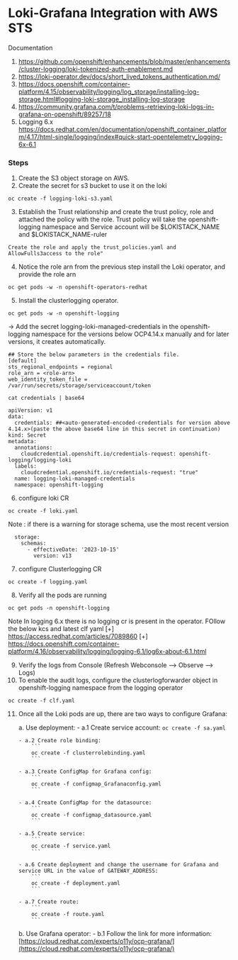 # Loki-Grafana Integration with AWS STS
Documentation
1. https://github.com/openshift/enhancements/blob/master/enhancements/cluster-logging/loki-tokenized-auth-enablement.md
2. https://loki-operator.dev/docs/short_lived_tokens_authentication.md/
3. https://docs.openshift.com/container-platform/4.15/observability/logging/log_storage/installing-log-storage.html#logging-loki-storage_installing-log-storage
4. https://community.grafana.com/t/problems-retrieving-loki-logs-in-grafana-on-openshift/89257/18
5. Logging 6.x
   https://docs.redhat.com/en/documentation/openshift_container_platform/4.17/html-single/logging/index#quick-start-opentelemetry_logging-6x-6.1
   
### Steps
 1. Create the S3 object storage on AWS.
 2. Create the secret for s3 bucket to use it on the loki
 ```
 oc create -f logging-loki-s3.yaml
 ```
 3. Establish the Trust relationship and create the trust policy, role and attached the policy with the role. Trust policy will take the openshift-logging namespace and Service account will be $LOKISTACK_NAME and $LOKISTACK_NAME-ruler
 ```
 Create the role and apply the trust_policies.yaml and AllowFulls3access to the role"
 ```
 4. Notice the role arn from the previous step install the Loki operator, and provide the role arn
 ```
 oc get pods -w -n openshift-operators-redhat
 ```
 5. Install the clusterlogging operator.
 ```
 oc get pods -w -n openshift-logging
 ```
-> Add the secret logging-loki-managed-credentials in the openshift-logging namespace for the versions below OCP4.14.x manually and for later versions, it creates automatically.
```
## Store the below parameters in the credentials file.
[default]
sts_regional_endpoints = regional
role_arn = <role-arn>
web_identity_token_file = /var/run/secrets/storage/serviceaccount/token

cat credentials | base64

apiVersion: v1
data:
  credentials: ##<auto-generated-encoded-credentials for version above 4.14.x>(paste the above base64 line in this secret in continuation)
kind: Secret
metadata:
  annotations:
    cloudcredential.openshift.io/credentials-request: openshift-logging/logging-loki
  labels:
    cloudcredential.openshift.io/credentials-request: "true"
  name: logging-loki-managed-credentials
  namespace: openshift-logging

```
 6. configure loki CR
 ```
 oc create -f loki.yaml
 ```
Note : if there is a warning for storage schema, use the most recent version
```
  storage:
    schemas:
      - effectiveDate: '2023-10-15'
        version: v13
```
 7. configure Clusterlogging CR
 ```
 oc create -f logging.yaml
 ```
 8. Verify all the pods are running
 ```
 oc get pods -n openshift-logging
 ```
Note In logging 6.x there is no logging cr is present in the operator. FOllow the below kcs and latest clf yaml
  [+] https://access.redhat.com/articles/7089860
  [+] https://docs.openshift.com/container-platform/4.16/observability/logging/logging-6.1/log6x-about-6.1.html

 9. Verify the logs from Console (Refresh Webconsole --> Observe --> Logs)
 10. To enable the audit logs, configure the clusterlogforwarder object in openshift-logging namespace from the logging operator
 ```
 oc create -f clf.yaml
 ```
11. Once all the Loki pods are up, there are two ways to configure Grafana:

    a. Use deployment:
        - a.1 Create service account:
            ```
            oc create -f sa.yaml
            ```

        - a.2 Create role binding:
            ```
            oc create -f clusterrolebinding.yaml
            ```

        - a.3 Create ConfigMap for Grafana config:
            ```
            oc create -f configmap_Grafanaconfig.yaml
            ```

        - a.4 Create ConfigMap for the datasource:
            ```
            oc create -f configmap_datasource.yaml
            ```

        - a.5 Create service:
            ```
            oc create -f service.yaml
            ```

        - a.6 Create deployment and change the username for Grafana and service URL in the value of GATEWAY_ADDRESS:
            ```
            oc create -f deployment.yaml
            ```

        - a.7 Create route:
            ```
            oc create -f route.yaml
            ```

    b. Use Grafana operator:
        - b.1 Follow the link for more information:
            [https://cloud.redhat.com/experts/o11y/ocp-grafana/](https://cloud.redhat.com/experts/o11y/ocp-grafana/)

